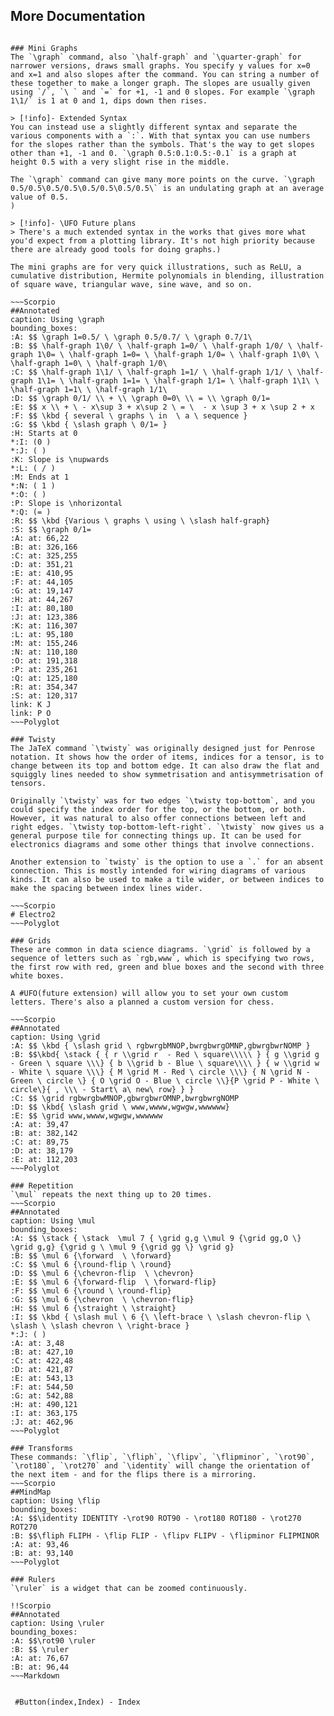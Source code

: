 ## More Documentation
~~~Polyglot

### Mini Graphs
The `\graph` command, also `\half-graph` and `\quarter-graph` for narrower versions, draws small graphs. You specify y values for x=0 and x=1 and also slopes after the command. You can string a number of these together to make a longer graph. The slopes are usually given using `/`, `\ ` and `=` for +1, -1 and 0 slopes. For example `\graph 1\1/` is 1 at 0 and 1, dips down then rises. 

> [!info]- Extended Syntax
You can instead use a slightly different syntax and separate the various components with a `:`. With that syntax you can use numbers for the slopes rather than the symbols. That's the way to get slopes other than +1, -1 and 0. `\graph 0.5:0.1:0.5:-0.1` is a graph at height 0.5 with a very slight rise in the middle.

The `\graph` command can give many more points on the curve. `\graph 0.5/0.5\0.5/0.5\0.5/0.5\0.5/0.5\` is an undulating graph at an average value of 0.5.
)

> [!info]- \UFO Future plans
> There's a much extended syntax in the works that gives more what you'd expect from a plotting library. It's not high priority because there are already good tools for doing graphs.)

The mini graphs are for very quick illustrations, such as ReLU, a cumulative distribution, Hermite polynomials in blending, illustration of square wave, triangular wave, sine wave, and so on.

~~~Scorpio
##Annotated
caption: Using \graph
bounding_boxes: 
:A: $$ \graph 1=0.5/ \ \graph 0.5/0.7/ \ \graph 0.7/1\
:B: $$ \half-graph 1\0/ \ \half-graph 1=0/ \ \half-graph 1/0/ \ \half-graph 1\0= \ \half-graph 1=0= \ \half-graph 1/0= \ \half-graph 1\0\ \ \half-graph 1=0\ \ \half-graph 1/0\
:C: $$ \half-graph 1\1/ \ \half-graph 1=1/ \ \half-graph 1/1/ \ \half-graph 1\1= \ \half-graph 1=1= \ \half-graph 1/1= \ \half-graph 1\1\ \ \half-graph 1=1\ \ \half-graph 1/1\
:D: $$ \graph 0/1/ \\ + \\ \graph 0=0\ \\ = \\ \graph 0/1=
:E: $$ x \\ + \ - x\sup 3 + x\sup 2 \ = \  - x \sup 3 + x \sup 2 + x
:F: $$ \kbd { several \ graphs \ in  \ a \ sequence }
:G: $$ \kbd { \slash graph \ 0/1= }
:H: Starts at 0
*:I: (0 )
*:J: ( )
:K: Slope is \nupwards
*:L: ( / )
:M: Ends at 1
*:N: ( 1 )
*:O: ( )
:P: Slope is \nhorizontal
*:Q: (= )
:R: $$ \kbd {Various \ graphs \ using \ \slash half-graph}
:S: $$ \graph 0/1=
:A: at: 66,22
:B: at: 326,166
:C: at: 325,255
:D: at: 351,21
:E: at: 410,95
:F: at: 44,105
:G: at: 19,147
:H: at: 44,267
:I: at: 80,180
:J: at: 123,386
:K: at: 116,307
:L: at: 95,180
:M: at: 155,246
:N: at: 110,180
:O: at: 191,318
:P: at: 235,261
:Q: at: 125,180
:R: at: 354,347
:S: at: 120,317
link: K J
link: P O
~~~Polyglot

### Twisty
The JaTeX command `\twisty` was originally designed just for Penrose notation. It shows how the order of items, indices for a tensor, is to change between its top and bottom edge. It can also draw the flat and squiggly lines needed to show symmetrisation and antisymmetrisation of tensors.

Originally `\twisty` was for two edges `\twisty top-bottom`, and you could specify the index order for the top, or the bottom, or both. However, it was natural to also offer connections between left and right edges. `\twisty top-bottom-left-right`. `\twisty` now gives us a general purpose tile for connecting things up. It can be used for electronics diagrams and some other things that involve connections.

Another extension to `twisty` is the option to use a `.` for an absent connection. This is mostly intended for wiring diagrams of various kinds. It can also be used to make a tile wider, or between indices to make the spacing between index lines wider.

~~~Scorpio
# Electro2
~~~Polyglot

### Grids
These are common in data science diagrams. `\grid` is followed by a sequence of letters such as `rgb,www`, which is specifying two rows, the first row with red, green and blue boxes and the second with three white boxes. 

A #UFO(future extension) will allow you to set your own custom letters. There's also a planned a custom version for chess.

~~~Scorpio
##Annotated
caption: Using \grid
:A: $$ \kbd { \slash grid \ rgbwrgbMNOP,bwrgbwrgOMNP,gbwrgbwrNOMP }
:B: $$\kbd{ \stack { { r \\grid r  - Red \ square\\\\\ } { g \\grid g - Green \ square \\\} { b \\grid b - Blue \ square\\\\ } { w \\grid w - White \ square \\\} { M \grid M - Red \ circle \\\} { N \grid N - Green \ circle \} { O \grid O - Blue \ circle \\}{P \grid P - White \ circle\}{ , \\\ - Start\ a\ new\ row} } }
:C: $$ \grid rgbwrgbwMNOP,gbwrgbwrOMNP,bwrgbwrgNOMP
:D: $$ \kbd{ \slash grid \ www,wwww,wgwgw,wwwwww}
:E: $$ \grid www,wwww,wgwgw,wwwwww
:A: at: 39,47
:B: at: 382,142
:C: at: 89,75
:D: at: 38,179
:E: at: 112,203
~~~Polyglot

### Repetition
`\mul` repeats the next thing up to 20 times.
~~~Scorpio
##Annotated
caption: Using \mul
bounding_boxes: 
:A: $$ \stack { \stack  \mul 7 { \grid g,g \\mul 9 {\grid gg,O \} \grid g,g} {\grid g \ \mul 9 {\grid gg \} \grid g}
:B: $$ \mul 6 {\forward  \ \forward}
:C: $$ \mul 6 {\round-flip \ \round}
:D: $$ \mul 6 {\chevron-flip  \ \chevron}
:E: $$ \mul 6 {\forward-flip  \ \forward-flip}
:F: $$ \mul 6 {\round \ \round-flip}
:G: $$ \mul 6 {\chevron  \ \chevron-flip}
:H: $$ \mul 6 {\straight \ \straight}
:I: $$ \kbd { \slash mul \ 6 {\ \left-brace \ \slash chevron-flip \ \slash \ \slash chevron \ \right-brace }
*:J: ( )
:A: at: 3,48
:B: at: 427,10
:C: at: 422,48
:D: at: 421,87
:E: at: 543,13
:F: at: 544,50
:G: at: 542,88
:H: at: 490,121
:I: at: 363,175
:J: at: 462,96
~~~Polyglot

### Transforms
These commands: `\flip`, `\fliph`, `\flipv`, `\flipminor`, `\rot90`, `\rot180`, `\rot270` and `\identity` will change the orientation of the next item - and for the flips there is a mirroring.
~~~Scorpio
##MindMap
caption: Using \flip
bounding_boxes: 
:A: $$\identity IDENTITY -\rot90 ROT90 - \rot180 ROT180 - \rot270 ROT270
:B: $$\fliph FLIPH - \flip FLIP - \flipv FLIPV - \flipminor FLIPMINOR
:A: at: 93,46
:B: at: 93,140
~~~Polyglot

### Rulers
`\ruler` is a widget that can be zoomed continuously.

!!Scorpio
##Annotated
caption: Using \ruler
bounding_boxes: 
:A: $$\rot90 \ruler
:B: $$ \ruler
:A: at: 76,67
:B: at: 96,44
~~~Markdown


 #Button(index,Index) - Index